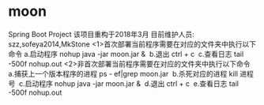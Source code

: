 # moon
Spring Boot Project
该项目重构于2018年3月
目前维护人员:
    szz,sofeya2014,MkStone
<1>首次部署当前程序需要在对应的文件夹中执行以下命令
a.启动程序 nohup java -jar moon.jar & 
b.退出 ctrl + c 
c.查看日志 tail -500f nohup.out
<2>非首次部署当前程序需要在对应的文件夹中执行以下命令
a.捕获上一个版本程序的进程 ps - ef|grep moon.jar 
b.杀死对应的进程 kill 进程号 
c.启动程序 nohup java -jar moon.jar & 
d.退出 ctrl + c 
e.查看日志 tail -500f nohup.out
